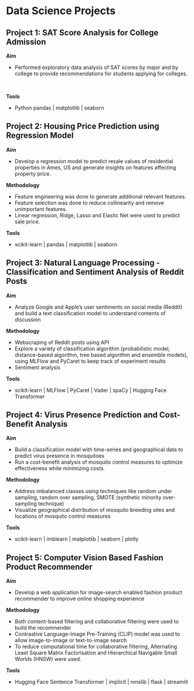 # Data Science Projects

## Project 1: SAT Score Analysis for College Admission
**Aim**
- Performed exploratory data analysis of SAT scores by major and by college to provide recommendations for students applying for colleges.
<br>

**Tools**
- Python pandas | matplotlib | seaborn

## Project 2: Housing Price Prediction using Regression Model
**Aim**
- Develop a regression model to predict resale values of residential properties in Ames, US and generate insights on features affecting property price.

**Methodology**
- Feature engineering was done to generate additional relevant features.
- Feature selection was done to reduce collinearity and remove unimportant features.
- Linear regression, Ridge, Lasso and Elastic Net were used to predict sale price.

**Tools**
- scikit-learn | pandas | matplotlib | seaborn

## Project 3: Natural Language Processing - Classification and Sentiment Analysis of Reddit Posts
**Aim**
- Analyze Google and Apple’s user sentiments on social media (Reddit) and build a text classification model to understand contents of discussion

**Methodology**
- Webscraping of Reddit posts using API
- Explore a variety of classification algorithm (probabilistic model, distance-based algorithm, tree based algorithm and ensemble models), using MLFlow and PyCaret to keep track of experiment results
- Sentiment analysis

**Tools**
- scikit-learn | MLFlow | PyCaret | Vader | spaCy | Hugging Face Transformer

## Project 4: Virus Presence Prediction and Cost-Benefit Analysis
**Aim**
- Build a classification model with time-series and geographical data to predict virus presence in mosquitoes
- Run a cost-benefit analysis of mosquito control measures to optimize effectiveness while minimizing costs.

**Methodology**
- Address imbalanced classes using techniques like random under sampling, random over sampling, SMOTE (synthetic minority over-sampling technique)
- Visualize geographical distribution of mosquito breeding sites and locations of mosquito control measures

**Tools**
- scikit-learn | imblearn | matplotlib | seaborn | plotly 

## Project 5: Computer Vision Based Fashion Product Recommender
**Aim**
- Develop a web application for image-search enabled fashion product recommender to improve online shopping experience

**Methodology**
- Both content-based filtering and collaborative filtering were used to build the recommender
- Contrastive Language-Image Pre-Training (CLIP) model was used to allow image-to-image or text-to-image search
- To reduce computational time for collaborative filtering, Alternating Least Square Matrix Factorisation and Hierarchical Navigable Small Worlds (HNSW) were used.

**Tools**
- Hugging Face Sentence Transformer | implicit | nmslib | flask | streamlit 


